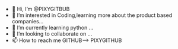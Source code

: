 - 👋 Hi, I’m @PIXYGITBUB
- 👀 I’m interested in Coding,learning more about the product based companies...
- 🌱 I’m currently learning python ...
- 💞️ I’m looking to collaborate on ...
- 📫 How to reach me GITHUB--> PIXYGITHUB 

<!---
23burmanprisha/23burmanprisha is a ✨ special ✨ repository because its `README.md` (this file) appears on your GitHub profile.
You can click the Preview link to take a look at your changes.
--->
